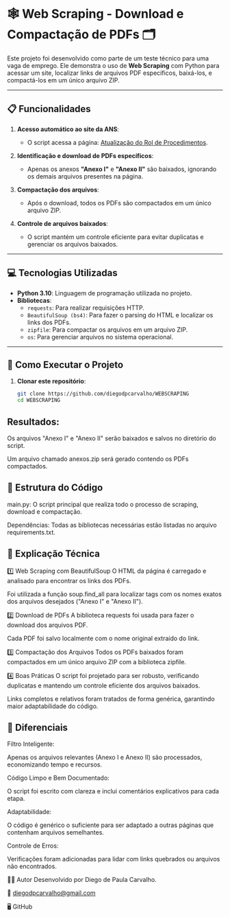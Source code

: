 # 🕸️ Web Scraping - Download e Compactação de PDFs 🗂️

Este projeto foi desenvolvido como parte de um teste técnico para uma vaga de emprego. Ele demonstra o uso de **Web Scraping** com Python para acessar um site, localizar links de arquivos PDF específicos, baixá-los, e compactá-los em um único arquivo ZIP.

---

## 📋 Funcionalidades

1. **Acesso automático ao site da ANS**:
   - O script acessa a página: [Atualização do Rol de Procedimentos](https://www.gov.br/ans/pt-br/acesso-a-informacao/participacao-da-sociedade/atualizacao-do-rol-de-procedimentos).

2. **Identificação e download de PDFs específicos**:
   - Apenas os anexos **"Anexo I"** e **"Anexo II"** são baixados, ignorando os demais arquivos presentes na página.

3. **Compactação dos arquivos**:
   - Após o download, todos os PDFs são compactados em um único arquivo ZIP.

4. **Controle de arquivos baixados**:
   - O script mantém um controle eficiente para evitar duplicatas e gerenciar os arquivos baixados.

---

## 💻 Tecnologias Utilizadas

- **Python 3.10**: Linguagem de programação utilizada no projeto.
- **Bibliotecas**:
  - `requests`: Para realizar requisições HTTP.
  - `BeautifulSoup (bs4)`: Para fazer o parsing do HTML e localizar os links dos PDFs.
  - `zipfile`: Para compactar os arquivos em um arquivo ZIP.
  - `os`: Para gerenciar arquivos no sistema operacional.

---

## 🚀 Como Executar o Projeto

1. **Clonar este repositório**:
   ```bash
   git clone https://github.com/diegodpcarvalho/WEBSCRAPING
   cd WEBSCRAPING

## Resultados:

Os arquivos "Anexo I" e "Anexo II" serão baixados e salvos no diretório do script.

Um arquivo chamado anexos.zip será gerado contendo os PDFs compactados.

## 📂 Estrutura do Código
main.py: O script principal que realiza todo o processo de scraping, download e compactação.

Dependências: Todas as bibliotecas necessárias estão listadas no arquivo requirements.txt.

## 📝 Explicação Técnica
1️⃣ Web Scraping com BeautifulSoup
O HTML da página é carregado e analisado para encontrar os links dos PDFs.

Foi utilizada a função soup.find_all para localizar <a> tags com os nomes exatos dos arquivos desejados ("Anexo I" e "Anexo II").

2️⃣ Download de PDFs
A biblioteca requests foi usada para fazer o download dos arquivos PDF.

Cada PDF foi salvo localmente com o nome original extraído do link.

3️⃣ Compactação dos Arquivos
Todos os PDFs baixados foram compactados em um único arquivo ZIP com a biblioteca zipfile.

4️⃣ Boas Práticas
O script foi projetado para ser robusto, verificando duplicatas e mantendo um controle eficiente dos arquivos baixados.

Links completos e relativos foram tratados de forma genérica, garantindo maior adaptabilidade do código.

## 🌟 Diferenciais
Filtro Inteligente:

Apenas os arquivos relevantes (Anexo I e Anexo II) são processados, economizando tempo e recursos.

Código Limpo e Bem Documentado:

O script foi escrito com clareza e inclui comentários explicativos para cada etapa.

Adaptabilidade:

O código é genérico o suficiente para ser adaptado a outras páginas que contenham arquivos semelhantes.

Controle de Erros:

Verificações foram adicionadas para lidar com links quebrados ou arquivos não encontrados.

👨‍💻 Autor
Desenvolvido por Diego de Paula Carvalho.

📧 diegodpcarvalho@gmail.com

🖥️ GitHub


